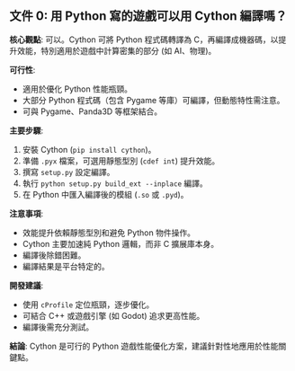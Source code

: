 ## 文件 0: 用 Python 寫的遊戲可以用 Cython 編譯嗎？

**核心觀點**: 可以。Cython 可將 Python 程式碼轉譯為 C，再編譯成機器碼，以提升效能，特別適用於遊戲中計算密集的部分 (如 AI、物理)。

**可行性**:
*   適用於優化 Python 性能瓶頸。
*   大部分 Python 程式碼（包含 Pygame 等庫）可編譯，但動態特性需注意。
*   可與 Pygame、Panda3D 等框架結合。

**主要步驟**:
1.  安裝 Cython (`pip install cython`)。
2.  準備 `.pyx` 檔案，可選用靜態型別 (`cdef int`) 提升效能。
3.  撰寫 `setup.py` 設定編譯。
4.  執行 `python setup.py build_ext --inplace` 編譯。
5.  在 Python 中匯入編譯後的模組 (`.so` 或 `.pyd`)。

**注意事項**:
*   效能提升依賴靜態型別和避免 Python 物件操作。
*   Cython 主要加速純 Python 邏輯，而非 C 擴展庫本身。
*   編譯後除錯困難。
*   編譯結果是平台特定的。

**開發建議**:
*   使用 `cProfile` 定位瓶頸，逐步優化。
*   可結合 C++ 或遊戲引擎 (如 Godot) 追求更高性能。
*   編譯後需充分測試。

**結論**: Cython 是可行的 Python 遊戲性能優化方案，建議針對性地應用於性能關鍵點。 